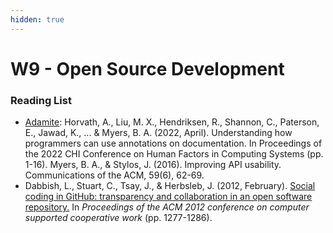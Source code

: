 ```yaml
---
hidden: true
---
```


# W9 - Open Source Development

### Reading List

* [Adamite](https://adamite.netlify.app/): Horvath, A., Liu, M. X., Hendriksen, R., Shannon, C., Paterson, E., Jawad, K., ... & Myers, B. A. (2022, April). Understanding how programmers can use annotations on documentation. In Proceedings of the 2022 CHI Conference on Human Factors in Computing Systems (pp. 1-16). Myers, B. A., & Stylos, J. (2016). Improving API usability. Communications of the ACM, 59(6), 62-69.
* Dabbish, L., Stuart, C., Tsay, J., & Herbsleb, J. (2012, February). [Social coding in GitHub: transparency and collaboration in an open software repository.](https://dl.acm.org/doi/abs/10.1145/2145204.2145396) In _Proceedings of the ACM 2012 conference on computer supported cooperative work_ (pp. 1277-1286).
